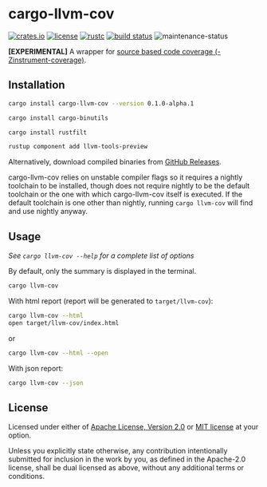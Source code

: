 # cargo-llvm-cov

[![crates.io](https://img.shields.io/crates/v/cargo-llvm-cov.svg?style=flat-square&logo=rust)](https://crates.io/crates/cargo-llvm-cov)
[![license](https://img.shields.io/badge/license-Apache--2.0_OR_MIT-blue.svg?style=flat-square)](#license)
[![rustc](https://img.shields.io/badge/rustc-stable-blue.svg?style=flat-square)](https://www.rust-lang.org)
[![build status](https://img.shields.io/github/workflow/status/taiki-e/cargo-llvm-cov/CI/main?style=flat-square)](https://github.com/taiki-e/cargo-llvm-cov/actions?query=workflow%3ACI+branch%3Amain)
![maintenance-status](https://img.shields.io/badge/maintenance-experimental-blue.svg?style=flat-square)

**\[EXPERIMENTAL\]**
A wrapper for [source based code coverage (-Zinstrument-coverage)][source-based-code-coverage].

## Installation

```sh
cargo install cargo-llvm-cov --version 0.1.0-alpha.1

cargo install cargo-binutils

cargo install rustfilt

rustup component add llvm-tools-preview
```

Alternatively, download compiled binaries from [GitHub Releases](https://github.com/taiki-e/cargo-llvm-cov/releases).

cargo-llvm-cov relies on unstable compiler flags so it requires a nightly
toolchain to be installed, though does not require nightly to be the default
toolchain or the one with which cargo-llvm-cov itself is executed. If the default
toolchain is one other than nightly, running `cargo llvm-cov` will find and use
nightly anyway.

## Usage

*See `cargo llvm-cov --help` for a complete list of options*

By default, only the summary is displayed in the terminal.

```sh
cargo llvm-cov
```

With html report (report will be generated to `target/llvm-cov`):

```sh
cargo llvm-cov --html
open target/llvm-cov/index.html
```

or

```sh
cargo llvm-cov --html --open
```

With json report:

```sh
cargo llvm-cov --json
```

[source-based-code-coverage]: https://doc.rust-lang.org/nightly/unstable-book/compiler-flags/source-based-code-coverage.html

## License

Licensed under either of [Apache License, Version 2.0](LICENSE-APACHE) or
[MIT license](LICENSE-MIT) at your option.

Unless you explicitly state otherwise, any contribution intentionally submitted
for inclusion in the work by you, as defined in the Apache-2.0 license, shall
be dual licensed as above, without any additional terms or conditions.
